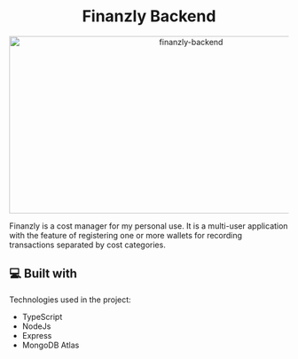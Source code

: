 <h1 align="center" id="title">Finanzly Backend</h1>

<p align="center"><img src="https://socialify.git.ci/michel-mendes/finanzly-backend/image?description=1&descriptionEditable=Personal%20Cost%20Manager%20Web%20App%20-%20Backend&font=Jost&issues=1&language=1&logo=https%3A%2F%2Fraw.githubusercontent.com%2Fmichel-mendes%2Ffinanzly-frontend%2Fmain%2Fsrc%2Fassets%2Ffinanzly-logo-color.svg&name=1&owner=1&pattern=Signal&stargazers=1&theme=Auto" alt="finanzly-backend" width="640" height="320" /></p>

<p id="description">Finanzly is a cost manager for my personal use. It is a multi-user application with the feature of registering one or more wallets for recording transactions separated by cost categories.</p>

  
  
<h2>💻 Built with</h2>

Technologies used in the project:

*   TypeScript
*   NodeJs
*   Express
*   MongoDB Atlas
